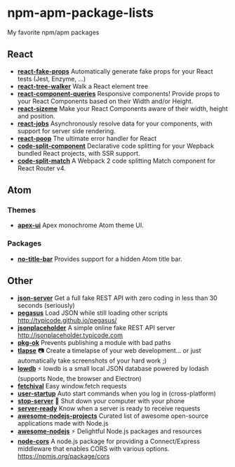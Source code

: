 # npm-apm-package-lists
My favorite npm/apm packages

## React
* [**react-fake-props**](https://github.com/typicode/react-fake-props) Automatically generate fake props for your React tests (Jest, Enzyme, ...)
* [**react-tree-walker**](https://github.com/ctrlplusb/react-tree-walker) Walk a React element tree
* [**react-component-queries**](https://github.com/ctrlplusb/react-component-queries) Responsive components! Provide props to your React Components based on their Width and/or Height.
* [**react-sizeme**](https://github.com/ctrlplusb/react-sizeme) Make your React Components aware of their width, height and position.
* [**react-jobs**](https://github.com/ctrlplusb/react-jobs) Asynchronously resolve data for your components, with support for server side rendering.
* [**react-poop**](https://github.com/ctrlplusb/react-poop) The ultimate error handler for React
* [**code-split-component**](https://github.com/ctrlplusb/code-split-component) Declarative code splitting for your Wepback bundled React projects, with SSR support.
* [**code-split-match**](https://github.com/ctrlplusb/code-split-match) A Webpack 2 code splitting Match component for React Router v4.


## Atom
### Themes
* [**apex-ui**](https://github.com/apex/apex-ui) Apex monochrome Atom theme UI.

### Packages
* [**no-title-bar**](https://atom.io/packages/no-title-bar) Provides support for a hidden Atom title bar.

## Other
* [**json-server**](https://github.com/typicode/json-server) Get a full fake REST API with zero coding in less than 30 seconds (seriously)
* [**pegasus**](https://github.com/typicode/pegasus) Load JSON while still loading other scripts http://typicode.github.io/pegasus/
* [**jsonplaceholder**](https://github.com/typicode/jsonplaceholder) A simple online fake REST API server http://jsonplaceholder.typicode.com
* [**pkg-ok**](https://github.com/typicode/pkg-ok) Prevents publishing a module with bad paths
* [**tlapse**](https://github.com/typicode/tlapse) 📷 Create a timelapse of your web development... or just automatically take screenshots of your hard work ;)
* [**lowdb**](https://github.com/typicode/lowdb) ⚡️ lowdb is a small local JSON database powered by lodash (supports Node, the browser and Electron)
* [**fetchival**](https://github.com/typicode/fetchival) Easy window.fetch requests
* [**user-startup**](https://github.com/typicode/user-startup) Auto start commands when you log in (cross-platform)
* [**stop-server**](https://github.com/typicode/stop-server) 📱 Shut down your computer with your phone
* [**server-ready**](https://github.com/typicode/server-ready) Know when a server is ready to receive requests
* [**awesome-nodejs-projects**](https://github.com/typicode/awesome-nodejs-projects) Curated list of awesome open-source applications made with Node.js
* [**awesome-nodejs**](https://github.com/typicode/awesome-nodejs) ⚡️ Delightful Node.js packages and resources
* [**node-cors**](https://github.com/typicode/node-cors) A node.js package for providing a Connect/Express middleware that enables CORS with various options. https://npmjs.org/package/cors

